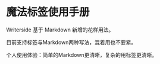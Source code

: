 # 魔法标签使用手册


Writerside 基于 Markdown 新增的花样用法。  

目前支持标签与Markdown两种写法，混着用也不要紧。

个人使用体验：简单的Markdown更清晰，复杂的用标签更清晰。






